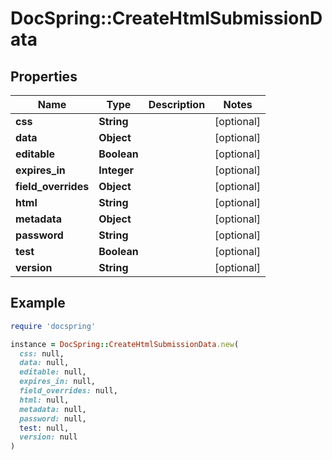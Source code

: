 # DocSpring::CreateHtmlSubmissionData

## Properties

| Name | Type | Description | Notes |
| ---- | ---- | ----------- | ----- |
| **css** | **String** |  | [optional] |
| **data** | **Object** |  | [optional] |
| **editable** | **Boolean** |  | [optional] |
| **expires_in** | **Integer** |  | [optional] |
| **field_overrides** | **Object** |  | [optional] |
| **html** | **String** |  | [optional] |
| **metadata** | **Object** |  | [optional] |
| **password** | **String** |  | [optional] |
| **test** | **Boolean** |  | [optional] |
| **version** | **String** |  | [optional] |

## Example

```ruby
require 'docspring'

instance = DocSpring::CreateHtmlSubmissionData.new(
  css: null,
  data: null,
  editable: null,
  expires_in: null,
  field_overrides: null,
  html: null,
  metadata: null,
  password: null,
  test: null,
  version: null
)
```

